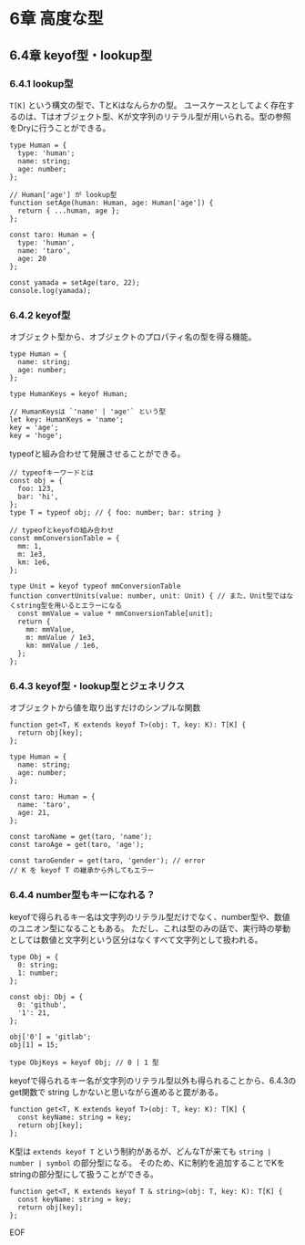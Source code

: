 # 6章 高度な型
## 6.4章 keyof型・lookup型
### 6.4.1 lookup型

`T[K]` という構文の型で、TとKはなんらかの型。
ユースケースとしてよく存在するのは、Tはオブジェクト型、Kが文字列のリテラル型が用いられる。型の参照をDryに行うことができる。

```
type Human = {
  type: 'human';
  name: string;
  age: number;
};

// Human['age'] が lookup型
function setAge(human: Human, age: Human['age']) {
  return { ...human, age };
};

const taro: Human = {
  type: 'human',
  name: 'taro',
  age: 20
};

const yamada = setAge(taro, 22);
console.log(yamada);
```

### 6.4.2 keyof型
オブジェクト型から、オブジェクトのプロパティ名の型を得る機能。

```
type Human = {
  name: string;
  age: number;
};

type HumanKeys = keyof Human;

// HumanKeysは `'name' | 'age'` という型
let key: HumanKeys = 'name';
key = 'age';
key = 'hoge';
```

typeofと組み合わせて発展させることができる。

```
// typeofキーワードとは
const obj = {
  foo: 123,
  bar: 'hi',
};
type T = typeof obj; // { foo: number; bar: string }
```

```
// typeofとkeyofの組み合わせ
const mmConversionTable = {
  mm: 1,
  m: 1e3,
  km: 1e6,
};

type Unit = keyof typeof mmConversionTable
function convertUnits(value: number, unit: Unit) { // また、Unit型ではなくstring型を用いるとエラーになる
  const mmValue = value * mmConversionTable[unit];
  return {
    mm: mmValue,
    m: mmValue / 1e3,
    km: mmValue / 1e6,
  };
};
```

### 6.4.3 keyof型・lookup型とジェネリクス

オブジェクトから値を取り出すだけのシンプルな関数

```
function get<T, K extends keyof T>(obj: T, key: K): T[K] {
  return obj[key];
};

type Human = {
  name: string;
  age: number;
};

const taro: Human = {
  name: 'taro',
  age: 21,
};

const taroName = get(taro, 'name');
const taroAge = get(taro, 'age');

const taroGender = get(taro, 'gender'); // error
// K を keyof T の継承から外してもエラー
```

### 6.4.4 number型もキーになれる？

keyofで得られるキー名は文字列のリテラル型だけでなく、number型や、数値のユニオン型になることもある。
ただし、これは型のみの話で、実行時の挙動としては数値と文字列という区分はなくすべて文字列として扱われる。

```
type Obj = {
  0: string;
  1: number;
};

const obj: Obj = {
  0: 'github',
  '1': 21,
};

obj['0'] = 'gitlab';
obj[1] = 15;

type ObjKeys = keyof Obj; // 0 | 1 型
```

keyofで得られるキー名が文字列のリテラル型以外も得られることから、6.4.3のget関数で string しかないと思いながら進めると罠がある。

```
function get<T, K extends keyof T>(obj: T, key: K): T[K] {
  const keyName: string = key;
  return obj[key];
};
```


K型は `extends keyof T` という制約があるが、どんなTが来ても `string | number | symbol` の部分型になる。
そのため、Kに制約を追加することでKをstringの部分型にして扱うことができる。

```
function get<T, K extends keyof T & string>(obj: T, key: K): T[K] {
  const keyName: string = key;
  return obj[key];
};
```

EOF